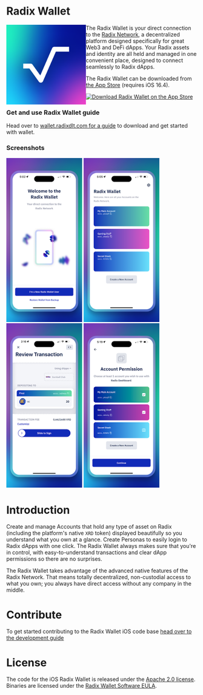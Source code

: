 # Radix Wallet

<img align="left" src=".assetsReadme/app_icon_256.png" height="210" />

The Radix Wallet is your direct connection to the [Radix Network][dashboard], a decentralized platform designed specifically for great Web3 and DeFi dApps. Your Radix assets and identity are all held and managed in one convenient place, designed to connect seamlessly to Radix dApps.

The Radix Wallet can be downloaded from [the App Store][appStoreLink] (requires iOS 16.4).

[![Download Radix Wallet on the App Store](https://dbsqho33cgp4y.cloudfront.net/github/app-store-badge.png)][appStoreLink]

### Get and use Radix Wallet guide
Head over to [wallet.radixdlt.com for a guide][walletGuide] to download and get started with wallet.

### Screenshots

<p float="middle">
  <img src=".assetsReadme/screenshots/start.png" width="200" />
  <img src=".assetsReadme/screenshots/home.png" width="200" /> 
  <img src=".assetsReadme/screenshots/transaction_review.png" width="200" /> 
  <img src=".assetsReadme/screenshots/dapp_request_account_permission.png" width="200" /> 
</p>

# Introduction
Create and manage Accounts that hold any type of asset on Radix (including the platform's native `XRD` token) displayed beautifully so you understand what you own at a glance. Create Personas to easily login to Radix dApps with one click. The Radix Wallet always makes sure that you're in control, with easy-to-understand transactions and clear dApp permissions so there are no surprises.

The Radix Wallet takes advantage of the advanced native features of the Radix Network. That means totally decentralized, non-custodial access to what you own; you always have direct access without any company in the middle.

# Contribute
To get started contributing to the Radix Wallet iOS code base [head over to the development guide](./DEVELOPMENT.md)

# License
The code for the iOS Radix Wallet is released under the [Apache 2.0 license](./LICENSE). Binaries are licensed under the [Radix Wallet Software EULA](https://www.radixdlt.com/terms/walletEULA).

[dashboard]: https://dashboard.radixdlt.com
[radixdlt]: https://radixdlt.com
[appStoreLink]: https://apps.apple.com/se/app/radix-wallet/id6448950995
[walletGuide]: https://wallet.radixdlt.com